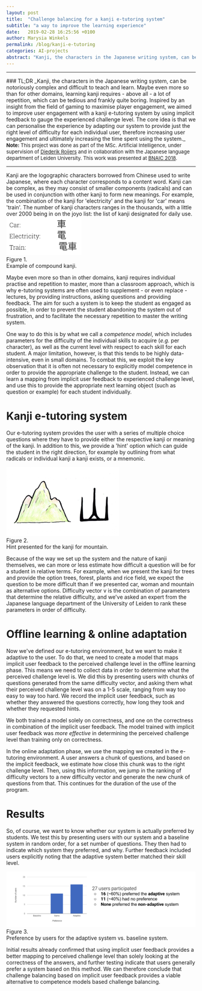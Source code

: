 ```yaml
---
layout: post
title:  "Challenge balancing for a kanji e-tutoring system"
subtitle: "a way to improve the learning experience"
date:   2019-02-28 16:25:56 +0100
author: Marysia Winkels
permalink: /blog/kanji-e-tutoring
categories: AI-projects
abstract: "Kanji, the characters in the Japanese writing system, can be notoriously complex and difficult to teach and learn. Maybe even more so than for other domains, learning kanji requires - above all - a lot of repetition, which can be tedious and frankly quite boring. Inspired by an insight from the field of gaming to maximise player engagement, we aimed to improve user engagement with a kanji e-tutoring system by using implicit feedback to gauge the experienced challenge level. The core idea is that we can personalise the experience by adapting our system to provide just the right level of difficulty for each individual user, therefore increasing user engagement and ultimately increasing the time spent using the system."
---
```

<hr>
### TL;DR
_Kanji, the characters in the Japanese writing system, can be notoriously complex and difficult to teach and learn. Maybe even more so than for other domains, learning kanji requires - above all - a lot of repetition, which can be tedious and frankly quite boring. Inspired by an insight from the field of gaming to maximise player engagement, we aimed to improve user engagement with a kanji e-tutoring system by using implicit feedback to gauge the experienced challenge level. The core idea is that we can personalise the experience by adapting our system to provide just the right level of difficulty for each individual user, therefore increasing user engagement and ultimately increasing the time spent using the system._

<font size="2">
	<b>Note:</b> This project was done as part of the MSc. Artificial Intelligence, under supervision of <a href="http://www.roijers.info">Diederik Roijers</a> and in collaboration with the Japanese language department of Leiden University. This work was presented at <a href="https://bnaic2018.nl)">BNAIC 2018</a>.
</font>
<hr>
<i></i><emph> Kanji</emph> are the logographic characters borrowed from Chinese used to write Japanese, where each character corresponds to a content word. Kanji can be complex, as they may consist of smaller components (radicals) and can be used in conjunction with other kanji to form new meanings. For example, the combination of the kanji for 'electricity' and the kanji for 'car' means 'train'. The number of kanji characters ranges in the thousands, with a little over 2000 being in on the joyo list: the list of kanji designated for daily use.

<div class="Figure">
    <img src="../assets/kanji/compound_kanji.png" alt="Image" width="200"/>
	<br>
	<div class="Figure index">Figure 1.</div><div class="Figure description" style="width: 200px"> Example of compound kanji. </div>
</div>
 
Maybe even more so than in other domains, kanji requires individual practise and repetition to master, more than a classroom approach, which is why <emph>e-tutoring systems</emph> are often used to supplement - or even replace - lectures, by providing instructions, asking questions and providing feedback. The aim for such a system is to keep the student as engaged as possible, in order to prevent the student abandoning the system out of frustration, and to facilitate the necessary repetition to master the writing system. 

One way to do this is by what we call a _competence model_, which includes parameters for the difficulty of the individual skills to acquire (_e.g._ per character), as well as the current level with respect to each skill for each student. A major limitation, however, is that this tends to be highly data-intensive, even in small domains. To combat this, we exploit the key observation that it is often not necessary to explicitly model competence in order to provide the appropriate challenge to the student. Instead, we can learn  a mapping from <emph>implicit user feedback</emph> to <emph>experienced challenge level</emph>, and use this to provide the appropriate next learning object (such as question or example) for each student individually. 



# Kanji e-tutoring system
Our e-tutoring system provides the user with a series of <emph>multiple choice</emph> questions where they have to provide either the respective kanji or meaning of the kanji. In addition to this, we provide a 'hint' option which can guide the student in the right direction, for example by outlining from what radicals or individual kanji a kanji exists, or a mnemonic.

<div class="Figure">
    <img src="../assets/kanji/mountain.png" alt="Image" width="300"/>
	<br>
	<div class="Figure index">Figure 2.</div><div class="Figure description" style="width: 300px"> Hint presented for the kanji for mountain. </div>
</div>

Because of the way we set up the system and the nature of kanji themselves, we can more or less estimate how difficult a question will be for a student in relative terms. For example, when we present the kanji for trees and provide the option trees, forest, plants and rice field, we expect the question to be more difficult than if we presented car, woman and mountain as alternative options. <emph>Difficulty vector v</emph> is the combination of parameters that determine the relative difficulty, and we've asked an expert from the Japanese language department of the University of Leiden to rank these parameters in order of difficulty. 

# Offline learning & online adaptation
Now we've defined our e-tutoring environment, but we want to make it <emph>adaptive</emph> to the user. To do that, we need to create a model that maps implicit user feedback to the perceived challenge level in the <emph>offline learning</emph> phase. This means we need to collect data in order to determine what the perceived challenge level is. We did this by presenting users with chunks of questions generated from the same difficulty vector, and asking them what their perceived challenge level was on a 1-5 scale, ranging from way too easy to way too hard. We record the implicit user feedback, such as whether they answered the questions correctly, how long they took and whether they requested hints. 


We both trained a model solely on correctness, and one on the correctness in combination of the implicit user feedback. The model trained with implicit user feedback was _more effective_ in determining the perceived challenge level than training only on correctness.

In the <emph>online adaptation</emph> phase, we use the mapping we created in the e-tutoring environment. A user answers a chunk of questions, and based on the implicit feedback, we estimate how close this chunk was to the right challenge level. Then, using this information, we jump in the ranking of difficulty vectors to a new difficulty vector and generate the new chunk of questions from that. This continues for the duration of the use of the program.

# Results
So, of course, we want to know whether our system is actually preferred by students. We test this by presenting users with our system and a baseline system in random order, for a set number of questions. They then had to indicate which system they preferred, and why. Further feedback included users explicitly noting that the adaptive system better matched their skill level.
 
<div class="Figure">
	<img src="../assets/kanji/results.png" alt="Image" width="800"/> 
	<div class="Figure index">Figure 3.</div><div class="Figure description" > Preference by users for the adaptive system vs. baseline system. </div>
</div>


Initial results already confirmed that using implicit user feedback provides a better mapping to perceived challenge level than solely looking at the correctness of the answers, and further testing indicate that users generally prefer a system based on this method. We can therefore conclude that challenge balancing based on implicit user feedback provides a <emph>viable alternative</emph> to competence models based challenge balancing.
